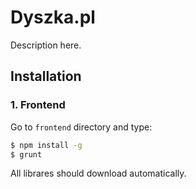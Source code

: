 # Dyszka.pl

Description here.

## Installation

### 1. Frontend
Go to `frontend` directory and type:

```sh
$ npm install -g
$ grunt
```
All librares should download automatically.